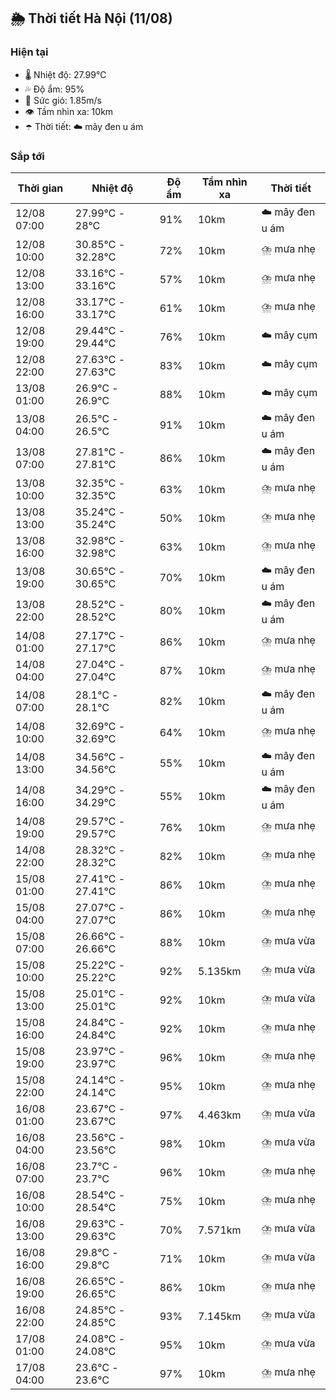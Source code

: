 ## 🌦️ Thời tiết Hà Nội (11/08)

### Hiện tại

- 🌡️ Nhiệt độ: 27.99℃
- 💦 Độ ẩm: 95%
- 💨 Sức gió: 1.85m/s
- 👁️ Tầm nhìn xa: 10km
- ☂️ Thời tiết: ☁️ mây đen u ám

### Sắp tới

| Thời gian | Nhiệt độ | Độ ẩm | Tầm nhìn xa | Thời tiết |
| --- | --- | --- | --- | --- |
| 12/08 07:00 | 27.99℃ - 28℃ | 91% | 10km | ☁️ mây đen u ám |
| 12/08 10:00 | 30.85℃ - 32.28℃ | 72% | 10km | ⛈️ mưa nhẹ |
| 12/08 13:00 | 33.16℃ - 33.16℃ | 57% | 10km | ⛈️ mưa nhẹ |
| 12/08 16:00 | 33.17℃ - 33.17℃ | 61% | 10km | ⛈️ mưa nhẹ |
| 12/08 19:00 | 29.44℃ - 29.44℃ | 76% | 10km | ☁️ mây cụm |
| 12/08 22:00 | 27.63℃ - 27.63℃ | 83% | 10km | ☁️ mây cụm |
| 13/08 01:00 | 26.9℃ - 26.9℃ | 88% | 10km | ☁️ mây cụm |
| 13/08 04:00 | 26.5℃ - 26.5℃ | 91% | 10km | ☁️ mây đen u ám |
| 13/08 07:00 | 27.81℃ - 27.81℃ | 86% | 10km | ☁️ mây đen u ám |
| 13/08 10:00 | 32.35℃ - 32.35℃ | 63% | 10km | ⛈️ mưa nhẹ |
| 13/08 13:00 | 35.24℃ - 35.24℃ | 50% | 10km | ⛈️ mưa nhẹ |
| 13/08 16:00 | 32.98℃ - 32.98℃ | 63% | 10km | ⛈️ mưa nhẹ |
| 13/08 19:00 | 30.65℃ - 30.65℃ | 70% | 10km | ☁️ mây đen u ám |
| 13/08 22:00 | 28.52℃ - 28.52℃ | 80% | 10km | ☁️ mây đen u ám |
| 14/08 01:00 | 27.17℃ - 27.17℃ | 86% | 10km | ⛈️ mưa nhẹ |
| 14/08 04:00 | 27.04℃ - 27.04℃ | 87% | 10km | ⛈️ mưa nhẹ |
| 14/08 07:00 | 28.1℃ - 28.1℃ | 82% | 10km | ☁️ mây đen u ám |
| 14/08 10:00 | 32.69℃ - 32.69℃ | 64% | 10km | ⛈️ mưa nhẹ |
| 14/08 13:00 | 34.56℃ - 34.56℃ | 55% | 10km | ☁️ mây đen u ám |
| 14/08 16:00 | 34.29℃ - 34.29℃ | 55% | 10km | ☁️ mây đen u ám |
| 14/08 19:00 | 29.57℃ - 29.57℃ | 76% | 10km | ⛈️ mưa nhẹ |
| 14/08 22:00 | 28.32℃ - 28.32℃ | 82% | 10km | ⛈️ mưa nhẹ |
| 15/08 01:00 | 27.41℃ - 27.41℃ | 86% | 10km | ⛈️ mưa nhẹ |
| 15/08 04:00 | 27.07℃ - 27.07℃ | 86% | 10km | ⛈️ mưa nhẹ |
| 15/08 07:00 | 26.66℃ - 26.66℃ | 88% | 10km | ⛈️ mưa vừa |
| 15/08 10:00 | 25.22℃ - 25.22℃ | 92% | 5.135km | ⛈️ mưa vừa |
| 15/08 13:00 | 25.01℃ - 25.01℃ | 92% | 10km | ⛈️ mưa vừa |
| 15/08 16:00 | 24.84℃ - 24.84℃ | 92% | 10km | ⛈️ mưa nhẹ |
| 15/08 19:00 | 23.97℃ - 23.97℃ | 96% | 10km | ⛈️ mưa nhẹ |
| 15/08 22:00 | 24.14℃ - 24.14℃ | 95% | 10km | ⛈️ mưa nhẹ |
| 16/08 01:00 | 23.67℃ - 23.67℃ | 97% | 4.463km | ⛈️ mưa vừa |
| 16/08 04:00 | 23.56℃ - 23.56℃ | 98% | 10km | ⛈️ mưa vừa |
| 16/08 07:00 | 23.7℃ - 23.7℃ | 96% | 10km | ⛈️ mưa nhẹ |
| 16/08 10:00 | 28.54℃ - 28.54℃ | 75% | 10km | ⛈️ mưa nhẹ |
| 16/08 13:00 | 29.63℃ - 29.63℃ | 70% | 7.571km | ⛈️ mưa vừa |
| 16/08 16:00 | 29.8℃ - 29.8℃ | 71% | 10km | ⛈️ mưa vừa |
| 16/08 19:00 | 26.65℃ - 26.65℃ | 86% | 10km | ⛈️ mưa nhẹ |
| 16/08 22:00 | 24.85℃ - 24.85℃ | 93% | 7.145km | ⛈️ mưa vừa |
| 17/08 01:00 | 24.08℃ - 24.08℃ | 95% | 10km | ⛈️ mưa vừa |
| 17/08 04:00 | 23.6℃ - 23.6℃ | 97% | 10km | ⛈️ mưa nhẹ |
